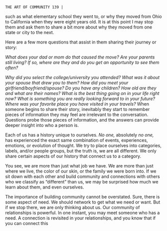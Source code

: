 ```
THE ART OF COMMUNITY 139 |
```
such as what elementary school they went to, or why they moved from Ohio
to California when they were eight years old. It is at this point I may stop them
and ask them to share a bit more about why they moved from one state or city
to the next.

Here are a few more questions that assist in them sharing their journey or
story:

_What does your dad or mom do that caused the move?
Are your parents still living? If so, where are they and do you get an
opportunity to see them often?_

_Why did you select the college/university you attended?
What was it about your spouse that drew you to them?
How did you meet your girlfriend/boyfriend/spouse?
Do you have any children?
How old are they and what are their names?
What is the best thing going on in your life right now?
What is something you are really looking forward to in your future?
Where was your favorite place you have visited in your travels?_
When someone begins to share their story, inevitably they start to remember
pieces of information they may feel are irrelevant to the conversation. Questions
probe those pieces of information, and the answers can provide deeper insight
into who a person is.

Each of us has a history unique to ourselves. _No one,_ absolutely _no one,_
has experienced the exact same combination of events, experiences, emotions,
or evolution of thought. We try to place ourselves into categories, labels, and/or
people groups, but the truth is, we are all different. We only share certain aspects
of our history that connect us to a category.

You see, we are more than just what job we have. We are more than just
where we live, the color of our skin, or the family we were born into. If we sit
down with each other and build community and connections with others who
we classify as “different” than us, we may be surprised how much we learn
about them, and even ourselves.

The importance of building community cannot be overstated. Sure, there
is some aspect of need. We should network to get what we need or want. But if
we stop there, we are only thinking about us. Our community of relationships is
powerful. In one instant, you may meet someone who has a need. A connection
is revisited in your relationships, and you know that if you can connect this

